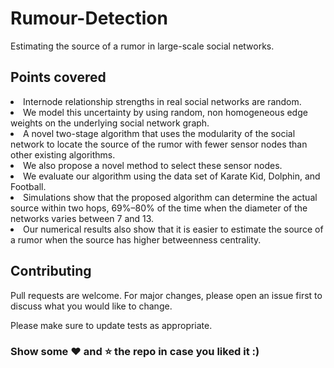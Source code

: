 # Rumour-Detection
Estimating the source of a rumor in large-scale social networks. 

## Points covered
<li> Internode relationship strengths in real social networks are random. 
<li> We model this uncertainty by using random, non homogeneous edge weights on the underlying social network graph. 
<li> A novel two-stage algorithm that uses the modularity of the social network to locate the source of the rumor with fewer sensor nodes than other existing algorithms. 
<li> We also propose a novel method to select these sensor nodes. 
<li> We evaluate our algorithm using the data set of Karate Kid, Dolphin, and Football. 
<li> Simulations show that the proposed algorithm can determine the actual source within two hops, 69%–80% of the time when the diameter of the networks varies between 7 and 13. 
<li> Our numerical results also show that it is easier to estimate the source of a rumor when the source has higher betweenness centrality.

## Contributing
Pull requests are welcome. For major changes, please open an issue first to discuss what you would like to change.

Please make sure to update tests as appropriate.


### Show some :heart: and :star: the repo in case you liked it :)
